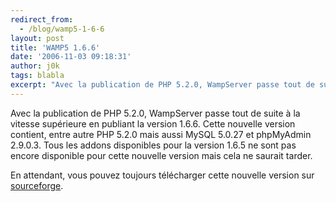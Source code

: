 ```yaml
---
redirect_from:
  - /blog/wamp5-1-6-6
layout: post
title: 'WAMP5 1.6.6'
date: '2006-11-03 09:18:31'
author: j0k
tags: blabla
excerpt: "Avec la publication de PHP 5.2.0, WampServer passe tout de suite à la vitesse supérieure en publiant la version 1.6.6.     \nCette nouvelle version contient, entre autre PHP 5.2.0 mais aussi MySQL 5.0.27 et phpMyAdmin 2.9.0.3.   Tous les addons disponibles pour la version 1.6.5 ne sont pas encore disponible pour cette nouvelle version mais cela ne saurait      …"
---
```


Avec la publication de PHP 5.2.0, WampServer passe tout de suite à la vitesse supérieure en publiant la version 1.6.6.
Cette nouvelle version contient, entre autre PHP 5.2.0 mais aussi MySQL 5.0.27 et phpMyAdmin 2.9.0.3.   Tous les addons disponibles pour la version 1.6.5 ne sont pas encore disponible pour cette nouvelle version mais cela ne saurait tarder.

En attendant, vous pouvez toujours télécharger cette nouvelle version sur [sourceforge](http://sourceforge.net/project/showfiles.php?group_id=116092).
